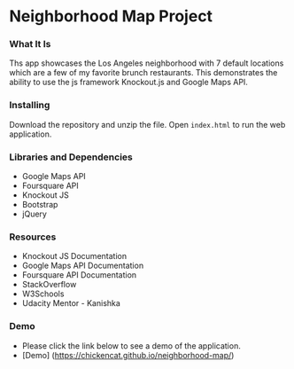 # Neighborhood Map Project

### What It Is 
Ths app showcases the Los Angeles neighborhood with 7 default locations which are a few of my favorite brunch restaurants. 
This demonstrates the ability to use the js framework Knockout.js and Google Maps API.

### Installing
Download the repository and unzip the file. Open `index.html` to run the web application.

### Libraries and Dependencies

* Google Maps API
* Foursquare API
* Knockout JS
* Bootstrap
* jQuery

### Resources

* Knockout JS Documentation
* Google Maps API Documentation
* Foursquare API Documentation
* StackOverflow
* W3Schools
* Udacity Mentor - Kanishka

### Demo

* Please click the link below to see a demo of the application.
* [Demo] (https://chickencat.github.io/neighborhood-map/)
